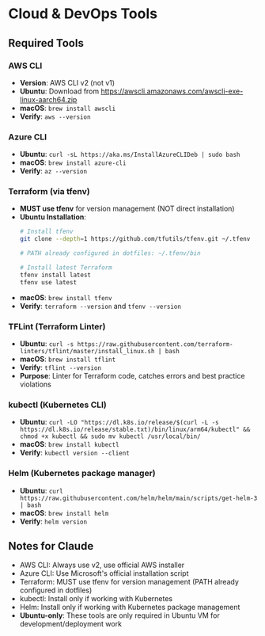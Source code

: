 # Cloud & DevOps Tools

## Required Tools

### AWS CLI
- **Version**: AWS CLI v2 (not v1)
- **Ubuntu**: Download from https://awscli.amazonaws.com/awscli-exe-linux-aarch64.zip
- **macOS**: `brew install awscli`
- **Verify**: `aws --version`

### Azure CLI
- **Ubuntu**: `curl -sL https://aka.ms/InstallAzureCLIDeb | sudo bash`
- **macOS**: `brew install azure-cli`
- **Verify**: `az --version`

### Terraform (via tfenv)
- **MUST use tfenv** for version management (NOT direct installation)
- **Ubuntu Installation**:
  ```bash
  # Install tfenv
  git clone --depth=1 https://github.com/tfutils/tfenv.git ~/.tfenv

  # PATH already configured in dotfiles: ~/.tfenv/bin

  # Install latest Terraform
  tfenv install latest
  tfenv use latest
  ```
- **macOS**: `brew install tfenv`
- **Verify**: `terraform --version` and `tfenv --version`

### TFLint (Terraform Linter)
- **Ubuntu**: `curl -s https://raw.githubusercontent.com/terraform-linters/tflint/master/install_linux.sh | bash`
- **macOS**: `brew install tflint`
- **Verify**: `tflint --version`
- **Purpose**: Linter for Terraform code, catches errors and best practice violations

### kubectl (Kubernetes CLI)
- **Ubuntu**: `curl -LO "https://dl.k8s.io/release/$(curl -L -s https://dl.k8s.io/release/stable.txt)/bin/linux/arm64/kubectl" && chmod +x kubectl && sudo mv kubectl /usr/local/bin/`
- **macOS**: `brew install kubectl`
- **Verify**: `kubectl version --client`

### Helm (Kubernetes package manager)
- **Ubuntu**: `curl https://raw.githubusercontent.com/helm/helm/main/scripts/get-helm-3 | bash`
- **macOS**: `brew install helm`
- **Verify**: `helm version`

## Notes for Claude
- AWS CLI: Always use v2, use official AWS installer
- Azure CLI: Use Microsoft's official installation script
- Terraform: MUST use tfenv for version management (PATH already configured in dotfiles)
- kubectl: Install only if working with Kubernetes
- Helm: Install only if working with Kubernetes package management
- **Ubuntu-only**: These tools are only required in Ubuntu VM for development/deployment work
